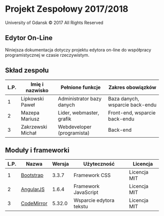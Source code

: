 # Projekt Zespołowy 2017/2018 #

 University of Gdansk © 2017 All Rights Reserved

## Edytor On-Line ##

Niniejsza dokumentacja dotyczy projektu edytora on-line do współpracy
programistycznej w czasie rzeczywistym.

## Skład zespołu ##

| L.P. | Imię i nazwisko   | Pełnione funkcje           | Zakres obowiązków               |
|------|-------------------|----------------------------|---------------------------------|
| 1    | Lipkowski Paweł   | Administrator bazy danych  | Baza danych, wsparcie back-endu |
| 2    | Mazepa Mariusz    | Lider, webmaster, grafik   | Front-end, wsparcie back-endu   |
| 3    | Zakrzewski Michał | Webdeveloper (programista) | Back-end                        |

## Moduły i frameworki ##

| L.P. | Nazwa                                                         | Wersja | Użyteczność             | Licencja        |
|------|---------------------------------------------------------------|--------|-------------------------|-----------------|
| 1    | [Bootstrap](https://getbootstrap.com/ "Bootstrap's Homepage") | 3.3.7  | Framework CSS           | Licencja MIT    |
| 2    | [AngularJS](https://angularjs.org/ "AngularJS's Homepage")    | 1.6.4  | Framework JavaScript    | Licencja MIT    |
| 3    | [CodeMirror](https://codemirror.net/ "CodeMirror's Homepage") | 5.32.0 | Wsparcie edytora tekstu | Licencja MIT    |

